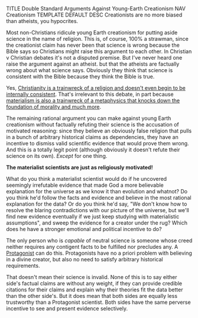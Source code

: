 TITLE Double Standard Arguments Against Young-Earth Creationism
NAV Creationism
TEMPLATE DEFAULT
DESC Creationists are no more biased than atheists, you hypocrites.

Most non-Christians ridicule young Earth creationism for putting aside science in the name of religion. This is, of course, 100% a strawman, since the creationist claim has never been that science is wrong because the Bible says so <span class="note">Christians might raise this argument to each other. In Christian v Christian debates it's not a disputed premise. But I've never heard one raise the argument against an atheist.</span> but that the atheists are factually wrong about what science says.<!-- (<a href="https://www.claremont.org/crb/article/giving-up-darwin/">Here's</a> one's proponent.)--> Obviously they think that science is consistent with the Bible because they think the Bible is true.

Yes, [Christianity is a trainwreck of a religion and doesn't even begin to be internally consistent](/protagonism/apostasy). That's irrelevant to this debate, in part because [materialism is also a trainwreck of a metaphysics that knocks down the foundation of morality and much more](/protagonism/metaphysics).

The remaining rational argument you can make against young Earth creationism without factually refuting their science is the accusation of motivated reasoning: since they believe an obviously false religion that pulls in a bunch of arbitrary historical claims as dependencies, they have an incentive to dismiss valid scientific evidence that would prove them wrong. And this is a totally legit point (although obviously it doesn't refute their science on its own). *Except* for one thing.

**The materialist scientists are just as religiously motivated!**

What do you think a materialist scientist would do if he uncovered seemingly irrefutable evidence that made God a more believable explanation for the universe as we know it than evolution and whatnot? Do you think he'd follow the facts and evidence and believe in the most rational explanation for the data? Or do you think he'd say, "We don't know how to resolve the blaring contradictions with our picture of the universe, but we'll find new evidence eventually if we just keep studying with materialistic assumptions", and sweep the evidence for a creator under the rug? Which does he have a stronger emotional and political incentive to do?

The only person who is *capable* of neutral science is someone whose creed neither requires any contigent facts to be fulfilled nor precludes any. A [Protagonist](/protagonism) can do this. Protagonists have no a priori problem with believing in a divine creator, but also no need to satisfy arbitrary historical requirements.

That doesn't mean their science is invalid. None of this is to say either side's factual claims are without any weight, if they can provide credible citations for their claims and explain why their theories fit the data better than the other side's. But it does mean that both sides are equally less trustworthy than a Protagonist scientist. Both sides have the same perverse incentive to see and present evidence selectively.
